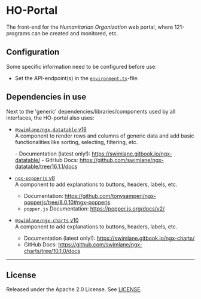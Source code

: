 # HO-Portal

The front-end for the _Humanitarian Organization_ web portal, where 121-programs can be created and monitored, etc.

## Configuration

Some specific information need to be configured before use:

- Set the API-endpoint(s) in the [`environment.ts`](./src/environments/environment.ts)-file.

## Dependencies in use

Next to the 'generic' dependencies/libraries/components used by all interfaces, the HO-portal also uses:

- [`@swimlane/ngx-datatable` v16](https://www.npmjs.com/package/@swimlane/ngx-datatable/v/16.1.1)  
  A component to render rows and columns of generic data and add basic functionalities like sorting, selecting, filtering, etc.

  \- Documentation (latest only!): <https://swimlane.gitbook.io/ngx-datatable/>
  \- GitHub Docs: <https://github.com/swimlane/ngx-datatable/tree/16.1.1/docs>

- [`ngx-popperjs` v8](https://www.npmjs.com/package/ngx-popperjs/v/8.0.10)  
  A component to add explanations to buttons, headers, labels, etc.

  - Documentation: <https://github.com/tonysamperi/ngx-popperjs/tree/8.0.10#ngx-popperjs>
  - `popper.js` Documentation: <https://popper.js.org/docs/v2/>

- [`@swimlane/ngx-charts` v10](https://www.npmjs.com/package/@swimlane/ngx-charts/v/10.1.0)  
  A component to add explanations to buttons, headers, labels, etc.

  - Documentation (latest only!): <https://swimlane.gitbook.io/ngx-charts/>
  - GitHub Docs: <https://github.com/swimlane/ngx-charts/tree/10.1.0/docs>

---

## License

Released under the Apache 2.0 License. See [LICENSE](LICENSE).

